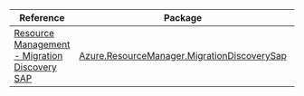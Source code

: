 | Reference | Package | Source |
|---|---|---|
|[Resource Management - Migration Discovery SAP](resourcemanager.migrationdiscoverysap-readme.md)|[Azure.ResourceManager.MigrationDiscoverySap](https://www.nuget.org/packages/Azure.ResourceManager.MigrationDiscoverySap)|[GitHub](https://github.com/Azure/azure-sdk-for-net/blob/main/sdk/migrationdiscoverysap/Azure.ResourceManager.MigrationDiscoverySap)|

